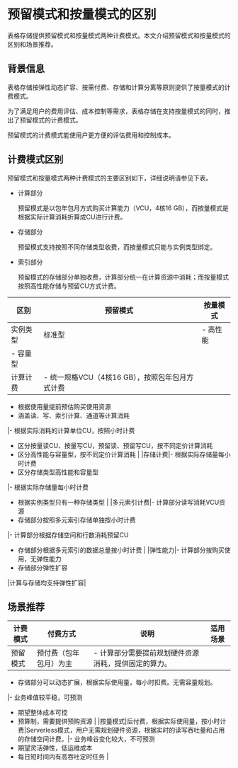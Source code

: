 # 预留模式和按量模式的区别

表格存储提供预留模式和按量模式两种计费模式。本文介绍预留模式和按量模式的区别和场景推荐。

## 背景信息

表格存储按弹性动态扩容、按需付费、存储和计算分离等原则提供了按量模式的计费模式。

为了满足用户的费用评估、成本控制等需求，表格存储在支持按量模式的同时，推出了预留模式的计费模式。

预留模式的计费模式能使用户更方便的评估费用和控制成本。

## 计费模式区别

预留模式和按量模式两种计费模式的主要区别如下，详细说明请参见下表。

-   计算部分

    预留模式是以包年包月方式购买计算能力（VCU，4核16 GB），而按量模式是根据实际计算消耗折算成CU进行计费。

-   存储部分

    预留模式支持按照不同存储类型收费，而按量模式只能与实例类型绑定。

-   索引部分

    预留模式的存储部分单独收费，计算部分统一在计算资源中消耗；而按量模式按照高性能存储与预留CU方式计费。


|区别|预留模式|按量模式|
|--|----|----|
|实例类型|标准型|-   高性能
-   容量型 |
|计算计费|-   统一规格VCU（4核16 GB），按照包年包月方式计费
-   根据使用量提前预估购买使用资源
-   涵盖读、写、索引计算、通道等计算消耗

|-   根据实际消耗的计算单位CU，按照小时计费
-   区分按量读CU、按量写CU，预留读、预留写CU，按不同定价计算消耗
-   区分高性能与容量型，按不同定价计算消耗 |
|存储计费|-   根据实际存储量每小时计费
-   区分存储类型高性能和容量型

|-   根据实际存储量每小时计费
-   根据实例类型只有一种存储类型 |
|多元索引计费|-   计算部分读写消耗VCU资源
-   存储部分按照多元索引存储单独按小时计费

|-   计算部分根据存储空间和行数消耗预留CU
-   存储部分根据多元索引的数据总量按小时计费 |
|弹性能力|-   计算部分按购买使用，无弹性能力
-   存储部分弹性扩容

|计算与存储均支持弹性扩容|

## 场景推荐

|计费模式|付费方式|说明|适用场景|
|----|----|--|----|
|预留模式|预付费（包年包月）为主|-   计算部分需要提前规划硬件资源消耗，提供固定的算力。
-   存储部分可以动态扩展，根据实际使用量，每小时扣费。无需容量规划。

|-   业务峰值较平稳，可预测
-   期望整体成本可控
-   预算制，需要提供预购资源 |
|按量模式|后付费，根据实际使用量，按小时计费|Serverless模式，用户无需规划硬件资源，根据实时的读写吞吐量和占用的存储空间计费。|-   业务峰谷变化较大，不可预测
-   期望灵活弹性，低运维成本
-   每日短时间内有高吞吐定时任务 |

